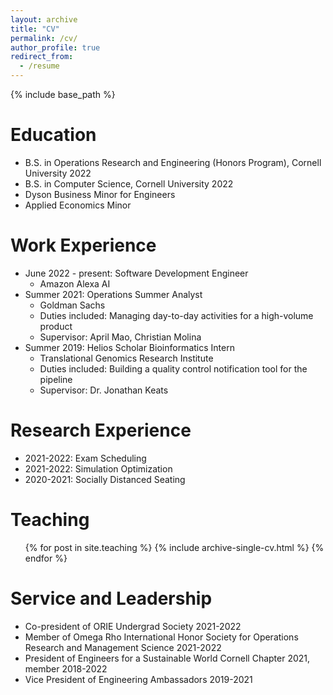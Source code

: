 ```yaml
---
layout: archive
title: "CV"
permalink: /cv/
author_profile: true
redirect_from:
  - /resume
---
```


{% include base_path %}

Education
======
* B.S. in Operations Research and Engineering (Honors Program), Cornell University 2022
* B.S. in Computer Science, Cornell University 2022
* Dyson Business Minor for Engineers
* Applied Economics Minor


Work Experience
======
* June 2022 - present: Software Development Engineer
  * Amazon Alexa AI
* Summer 2021: Operations Summer Analyst
  * Goldman Sachs
  * Duties included: Managing day-to-day activities for a high-volume product
  * Supervisor: April Mao, Christian Molina
* Summer 2019: Helios Scholar Bioinformatics Intern
  * Translational Genomics Research Institute
  * Duties included: Building a quality control notification tool for the pipeline
  * Supervisor: Dr. Jonathan Keats

Research Experience
======
* 2021-2022: Exam Scheduling
* 2021-2022: Simulation Optimization
* 2020-2021: Socially Distanced Seating

  
Teaching
======
  <ul>{% for post in site.teaching %}
    {% include archive-single-cv.html %}
  {% endfor %}</ul>
  
Service and Leadership
======
* Co-president of ORIE Undergrad Society 2021-2022
* Member of Omega Rho International Honor Society for Operations Research and Management Science 2021-2022
* President of Engineers for a Sustainable World Cornell Chapter 2021, member 2018-2022
* Vice President of Engineering Ambassadors 2019-2021
